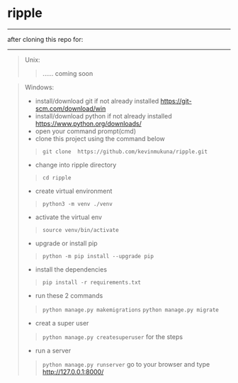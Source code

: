 # ripple

---

after cloning this repo for:

----
> Unix:
>> ...... coming soon 

> Windows:
> - install/download git if not already installed  https://git-scm.com/download/win
> - install/download python if not already installed https://www.python.org/downloads/
> - open your command prompt(cmd) 
> - clone this project using the command below
>> `git clone  https://github.com/kevinmukuna/ripple.git`
> - change into ripple directory
>> `cd ripple`
> - create virtual environment 
>> `python3 -m venv ./venv`
> - activate the virtual env
>> `source venv/bin/activate`
> - upgrade or install pip 
>> `python -m pip install --upgrade pip`
> - install the dependencies
>> `pip install -r requirements.txt`  
> - run these 2 commands
>> `python manage.py makemigrations`
>> `python manage.py migrate`
> - creat a super user 
>> `python manage.py createsuperuser` for the steps
> - run a server
>>  `python manage.py runserver`
> go to your browser and type http://127.0.0.1:8000/